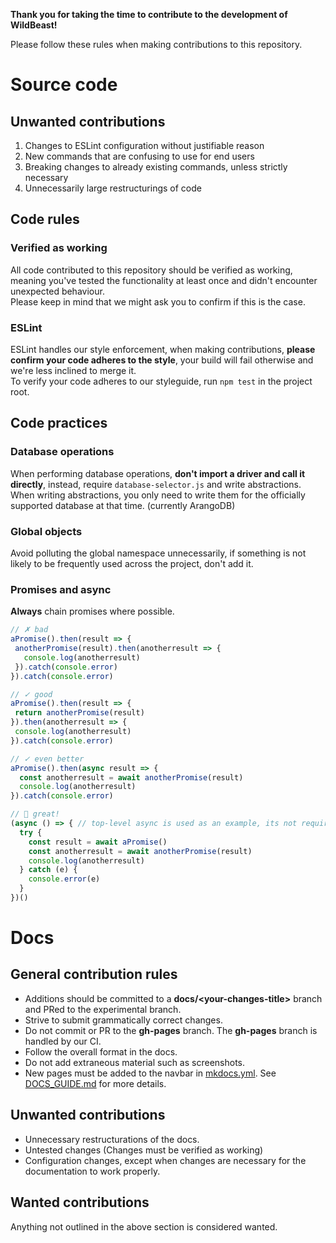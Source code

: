 **Thank you for taking the time to contribute to the development of WildBeast!**

Please follow these rules when making contributions to this repository.

# Source code

## Unwanted contributions

1. Changes to ESLint configuration without justifiable reason
2. New commands that are confusing to use for end users
3. Breaking changes to already existing commands, unless strictly necessary 
4. Unnecessarily large restructurings of code

## Code rules

### Verified as working

All code contributed to this repository should be verified as working, meaning you've tested the functionality at least once and didn't encounter unexpected behaviour.   
Please keep in mind that we might ask you to confirm if this is the case.

### ESLint

ESLint handles our style enforcement, when making contributions, **please confirm your code adheres to the style**, your build will fail otherwise and we're less inclined to merge it.   
To verify your code adheres to our styleguide, run `npm test` in the project root.

## Code practices

### Database operations

When performing database operations, **don't import a driver and call it directly**, instead, require `database-selector.js` and write abstractions.   
When writing abstractions, you only need to write them for the officially supported database at that time. (currently ArangoDB)

### Global objects

Avoid polluting the global namespace unnecessarily, if something is not likely to be frequently used across the project, don't add it.   

### Promises and async

**Always** chain promises where possible.   

```js
// ✗ bad
aPromise().then(result => {
 anotherPromise(result).then(anotherresult => {
   console.log(anotherresult)
 }).catch(console.error)
}).catch(console.error)
```

```js
// ✓ good
aPromise().then(result => {
 return anotherPromise(result)
}).then(anotherresult => {
 console.log(anotherresult)
}).catch(console.error)
```

```js
// ✓ even better
aPromise().then(async result => {
  const anotherresult = await anotherPromise(result)
  console.log(anotherresult)
}).catch(console.error)
```

```js
// 💯 great!
(async () => { // top-level async is used as an example, its not required
  try {
    const result = await aPromise()
    const anotherresult = await anotherPromise(result)
    console.log(anotherresult)
  } catch (e) { 
    console.error(e) 
  }
})()
```

# Docs

## General contribution rules

* Additions should be committed to a **docs/<your-changes-title\>** branch and PRed to the experimental branch.
* Strive to submit grammatically correct changes.
* Do not commit or PR to the **gh-pages** branch. The **gh-pages** branch is handled by our CI.
* Follow the overall format in the docs.
* Do not add extraneous material such as screenshots.
* New pages must be added to the navbar in [mkdocs.yml](../docs/mkdocs.yml). See [DOCS_GUIDE.md](DOCS_GUIDE.md) for more details.

## Unwanted contributions

* Unnecessary restructurations of the docs.
* Untested changes (Changes must be verified as working)
* Configuration changes, except when changes are necessary for the documentation to work properly.

## Wanted contributions

Anything not outlined in the above section is considered wanted.
